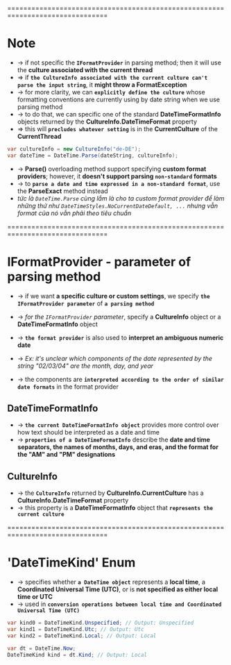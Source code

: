 ===============================================================================
# Note
* -> if not specific the **`IFormatProvider`** in parsing method; then it will use the **culture associated with the current thread**
* => if **`the CultureInfo associated with the current culture can't parse the input string`**, it **might throw a FormatException**
* -> for more clarity, we can **`explicitly define the culture`** whose formatting conventions are currently using by date string when we use parsing method
* -> to do that, we can specific one of the standard **DateTimeFormatInfo** objects returned by the **CultureInfo.DateTimeFormat** property 
* => this will **`precludes whatever setting`** is in the **CurrentCulture** of the **CurrentThread**
```cs
var cultureInfo = new CultureInfo("de-DE"); 
var dateTime = DateTime.Parse(dateString, cultureInfo);
```

* -> **Parse()** overloading method support specifying **custom format providers**; however, it **doesn't support parsing `non-standard` formats**
* -> to **`parse a date and time expressed in a non-standard format`**, use the **ParseExact** method instead
* _tức là `DateTime.Parse` cùng lắm là cho ta custom format provider để làm những thứ như `DateTimeStyles.NoCurrentDateDefault, ...` nhưng vẫn format của nó vẫn phải theo tiêu chuẩn_

===============================================================================
# IFormatProvider - parameter of parsing method
* -> if we want **a specific culture or custom settings**, we specify **`the IFormatProvider parameter`** of **`a parsing method`**
* -> _for the `IFormatProvider` parameter_, specify a **CultureInfo** object or a **DateTimeFormatInfo** object

* -> **`the format provider`** is also used to **interpret an ambiguous numeric date**
* -> _Ex: it's unclear which components of the date represented by the string "02/03/04" are the month, day, and year_
* -> the components are **`interpreted according to the order of similar date formats`** in the format provider

## DateTimeFormatInfo
* -> **`the current DateTimeFormatInfo object`** provides more control over how text should be interpreted as a date and time
* -> **`properties of a DateTimeFormatInfo`** describe the **date and time separators, the names of months, days, and eras, and the format for the "AM" and "PM" designations**

## CultureInfo
* -> the **`CultureInfo`** returned by **CultureInfo.CurrentCulture** has a **CultureInfo.DateTimeFormat** property 
* -> this property is a **DateTimeFormatInfo** object that **`represents the current culture`**

===============================================================================
# 'DateTimeKind' Enum
* -> specifies whether **`a DateTime object`** represents a **local time**, a **Coordinated Universal Time (UTC)**, or is **not specified as either local time or UTC**
* -> used in **`conversion operations between local time and Coordinated Universal Time (UTC)`**

```cs
var kind0 = DateTimeKind.Unspecified; // Output: Unspecified
var kind1 = DateTimeKind.Utc; // Output: Utc
var kind2 = DateTimeKind.Local; // Output: Local

var dt = DateTime.Now;
DateTimeKind kind = dt.Kind; // Output: Local
```
